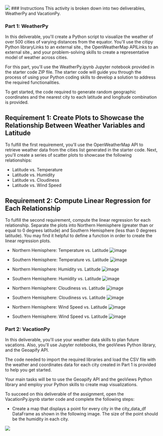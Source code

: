 <img src="https://capsule-render.vercel.app/api?type=waving&color=BDBDC8&height=150&section=header" />
### Instructions
This activity is broken down into two deliverables, WeatherPy and VacationPy.

### Part 1: WeatherPy
In this deliverable, you'll create a Python script to visualize the weather of over 500 cities of varying distances from the equator. You'll use the citipy Python libraryLinks to an external site., the OpenWeatherMap APILinks to an external site., and your problem-solving skills to create a representative model of weather across cities.

For this part, you'll use the WeatherPy.ipynb Jupyter notebook provided in the starter code ZIP file. The starter code will guide you through the process of using your Python coding skills to develop a solution to address the required functionalities.

To get started, the code required to generate random geographic coordinates and the nearest city to each latitude and longitude combination is provided.

## Requirement 1: Create Plots to Showcase the Relationship Between Weather Variables and Latitude
To fulfill the first requirement, you'll use the OpenWeatherMap API to retrieve weather data from the cities list generated in the starter code. Next, you'll create a series of scatter plots to showcase the following relationships:

  - Latitude vs. Temperature
  - Latitude vs. Humidity
  - Latitude vs. Cloudiness
  - Latitude vs. Wind Speed

## Requirement 2: Compute Linear Regression for Each Relationship
To fulfill the second requirement, compute the linear regression for each relationship. Separate the plots into Northern Hemisphere (greater than or equal to 0 degrees latitude) and Southern Hemisphere (less than 0 degrees latitude). You may find it helpful to define a function in order to create the linear regression plots.

  -  Northern Hemisphere: Temperature vs. Latitude
     ![image](https://github.com/tarsian/python-api-challenge/assets/24801648/d8746170-f162-42dc-8b4f-55dc507e0910)
    
  -  Southern Hemisphere: Temperature vs. Latitude
     ![image](https://github.com/tarsian/python-api-challenge/assets/24801648/28d480f1-8a89-4a8a-a6da-730fbda23038)
          
  -  Northern Hemisphere: Humidity vs. Latitude
     ![image](https://github.com/tarsian/python-api-challenge/assets/24801648/95b84f9f-5c50-4d7a-97f2-b8dba092396c)

  -  Southern Hemisphere: Humidity vs. Latitude
     ![image](https://github.com/tarsian/python-api-challenge/assets/24801648/93af5559-81da-495a-9883-007f29a0bf59)

  -  Northern Hemisphere: Cloudiness vs. Latitude
     ![image](https://github.com/tarsian/python-api-challenge/assets/24801648/3c1b0fb2-6b65-48d4-be71-d5c4f5569707)

  -  Southern Hemisphere: Cloudiness vs. Latitude
     ![image](https://github.com/tarsian/python-api-challenge/assets/24801648/1c5c24f3-8c1d-41d5-9536-4140c3b1ff4f)

  -  Northern Hemisphere: Wind Speed vs. Latitude
     ![image](https://github.com/tarsian/python-api-challenge/assets/24801648/4d6ae0a7-9de0-413f-a0a9-5a633ae47bc5)

  -  Southern Hemisphere: Wind Speed vs. Latitude
     ![image](https://github.com/tarsian/python-api-challenge/assets/24801648/70a657d1-3ffb-4b43-916d-f2d87637b9b8)

### Part 2: VacationPy
In this deliverable, you'll use your weather data skills to plan future vacations. Also, you'll use Jupyter notebooks, the geoViews Python library, and the Geoapify API.

The code needed to import the required libraries and load the CSV file with the weather and coordinates data for each city created in Part 1 is provided to help you get started.

Your main tasks will be to use the Geoapify API and the geoViews Python library and employ your Python skills to create map visualizations.

To succeed on this deliverable of the assignment, open the VacationPy.ipynb starter code and complete the following steps:

  - Create a map that displays a point for every city in the city_data_df DataFrame as shown in the following image. The size of the point should be the humidity in each city.



<img src="https://capsule-render.vercel.app/api?type=waving&color=BDBDC8&height=150&section=footer" />
